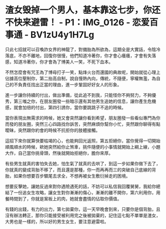 # 渣女毁掉一个男人，基本靠这七步，你还不快来避雷！ - P1：IMG_0126 - 恋爱百事通 - BV1zU4y1H7Lg

只此七招就可以召喚詐女界的神龍了，對備胎為所欲為，這期全是大實話，令陰冷落底，不亦不離地，回復你很慢，他們知道冷著你，你才會心癢癢，才會有失落感，知道冷著你，你才會為了博美人一笑，不死下血本。

不然怎麼會有咒王為了博母打子一笑，點烽火台而還國的典故呢，開始就從心理上佔據高位壓制你，第二抬高自制，說自慢熱內向，傳統，不隨便，寧權無濫，為自己的不負責任找出正當的理由，進一步鞏固好好女人的形象。

進一步讓你持續的付出，做出準備，從此追不到我，只能怪你不夠努力，不夠優秀，第三嗤之你，在朋友圈發一些暗示還有其他男生追她的信息，讓你產生危機感，就會加倍的付出，第四引誘你，當你要跳跳子不追的時候。

當你表現出無需求的時候，她又會突然讓你看到希望，朋友圈發一些看似專門為你而發的朋友圈，突然三心四路找你訴苦，突然麻煩你幫你小忙，突然跟你聊得有點曖昧，突然跟你約會的時候不抗拒你的肢體接觸。

這招下來你就算快要枯竭的心，也能夠回光返照，第五拒絕你，當你覺得一切開始順風順水的時候，欸她突然給你止煞車，挑件隨便的小事情就開始上綱上線，小題大作，自己當你挑骨頭，然後就開始拒絕你，膽你來厚。

有些男生就真的害怕失去她，怕生氣了就真的去哄了，到這一步如果你做下去了，你就真的變成背胎不移了，而且還是那種，你一而再再而三的突破自己底線的背胎，如果你想要百步驟尾去求全，不想再被女生敷衍掉走的困境。

想要反擊她，讓她反過來對你遇險遇死的話，不妨可以私信我回覆舅舅，我給你總結了一份追女生攻略，讓女生對你漸漸的傷心，漸漸的離不開你，第六利用你，用餐時間到了，你就是案板上的肉，她就會盡情的佔取你價值。

有錢的出錢，有力的出力，第七拋棄你，這一天早晚會到來，只要你是個背胎，且沒有辦法轉正，那你只能接受被利用完之後被拋棄的，記住這七點不單單是渣女，大男也是一樣的，所以好的男生女生，要注意避雷啦。

